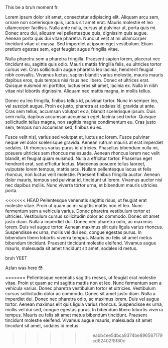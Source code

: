 This be a bruh moment fr.

Lorem ipsum dolor sit amet, consectetur adipiscing elit. Aliquam arcu sem, ornare non scelerisque quis, luctus sit amet erat. Mauris molestie et leo ullamcorper facilisis. Nulla ante nulla, cursus at pulvinar ut, porta quis mi. Donec arcu dui, aliquam vel pellentesque quis, dignissim quis augue. Aenean porta quis dui vitae pharetra. Nunc ut velit at mi ullamcorper tincidunt vitae ut massa. Sed imperdiet at ipsum eget vestibulum. Etiam pretium egestas sem, eget feugiat augue fringilla vitae.

Nulla pharetra sem a pharetra fringilla. Praesent sapien lorem, placerat nec tincidunt eu, sagittis quis odio. Mauris mattis fringilla felis, eu ultricies tortor cursus vel. Cras sollicitudin augue pharetra leo lacinia, hendrerit feugiat nibh convallis. Vivamus luctus, sapien blandit varius molestie, mauris mauris dapibus eros, quis tempus nisi risus nec libero. Donec et ultrices erat. Quisque euismod mi porttitor, luctus eros sit amet, lacinia ex. Nulla in nibh vitae nisl lobortis dignissim. Aliquam nec mattis magna, in mollis tellus.

Donec eu leo fringilla, finibus tellus id, pulvinar tortor. Nunc in semper leo, vel suscipit augue. Proin ex justo, pharetra at sodales id, gravida ut ante. Cras sem tellus, accumsan volutpat ex a, blandit scelerisque ipsum. Duis sem nulla, dapibus accumsan accumsan eget, lacinia sed tortor. Quisque sollicitudin tellus magna, non sagittis magna condimentum eu. Cras justo sem, tempus non accumsan sed, finibus eu ex.

Fusce velit nisl, varius sed volutpat et, luctus ac lorem. Fusce pulvinar neque vel dolor scelerisque gravida. Aenean rutrum mauris at erat imperdiet sodales. Ut rhoncus varius purus id ultricies. Phasellus bibendum nulla mi, posuere ultricies sem rhoncus malesuada. Aenean rhoncus lorem nec velit blandit, et feugiat quam euismod. Nulla a efficitur tortor. Phasellus eget hendrerit erat, sed efficitur lectus. Maecenas posuere tellus laoreet, vulputate lorem tempus, mattis arcu. Nullam pellentesque lacus et felis rhoncus, non luctus velit molestie. Praesent finibus fringilla auctor. Aenean dolor mauris, tempus sed pulvinar id, tincidunt ut lorem. Vivamus auctor nisl nec dapibus mollis. Nunc viverra tortor urna, et bibendum mauris ultricies porta.

<<<<<<< HEAD
Pellentesque venenatis sagittis risus, ut feugiat erat molestie vitae. Proin ut quam ac mi sagittis mattis non et leo. Nunc fermentum sem a vehicula varius. Donec pharetra vestibulum tortor et ultricies. Vestibulum cursus sollicitudin dolor ac commodo. Donec sit amet justo diam. Nulla a imperdiet dui. Donec nec pharetra odio, ac maximus lorem. Duis vel augue tortor. Aenean maximus elit quis ligula varius rhoncus. Suspendisse ex urna, mollis vel dui sed, congue egestas purus. In bibendum libero lobortis viverra tempus. Mauris eu felis sit amet metus bibendum tincidunt. Praesent tincidunt molestie eleifend. Vivamus augue mauris, malesuada sit amet tincidunt sit amet, sodales id metus.

bruh
YEET

Azlan was here :flushed:

=======
Pellentesque venenatis sagittis reeses, ut feugiat erat molestie vitae. Proin ut quam ac mi sagittis mattis non et leo. Nunc fermentum sem a vehicula varius. Donec pharetra vestibulum tortor et ultricies. Vestibulum cursus sollicitudin dolor ac commodo. Donec sit amet justo diam. Nulla a imperdiet dui. Donec nec pharetra odio, ac maximus lorem. Duis vel augue tortor. Aenean maximus elit quis ligula varius rhoncus. Suspendisse ex urna, mollis vel dui sed, congue egestas purus. In bibendum libero lobortis viverra tempus. Mauris eu felis sit amet metus bibendum tincidunt. Praesent tincidunt molestie eleifend. Vivamus augue mauris, malesuada sit amet tincidunt sit amet, sodales id metus.
>>>>>>> eabb4ee5dbca9374be896567179cd62402f8f80c
